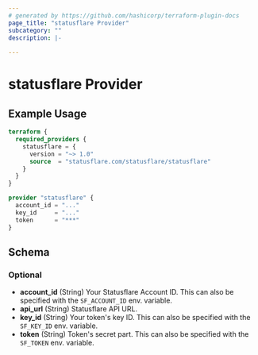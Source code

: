 ```yaml
---
# generated by https://github.com/hashicorp/terraform-plugin-docs
page_title: "statusflare Provider"
subcategory: ""
description: |-
  
---
```


# statusflare Provider



## Example Usage

```terraform
terraform {
  required_providers {
    statusflare = {
      version = "~> 1.0"
      source  = "statusflare.com/statusflare/statusflare"
    }
  }
}

provider "statusflare" {
  account_id = "..."
  key_id     = "..."
  token      = "***"
}
```

<!-- schema generated by tfplugindocs -->
## Schema

### Optional

- **account_id** (String) Your Statusflare Account ID. This can also be specified with the `SF_ACCOUNT_ID` env. variable.
- **api_url** (String) Statusflare API URL.
- **key_id** (String) Your token's key ID. This can also be specified with the `SF_KEY_ID` env. variable.
- **token** (String) Token's secret part. This can also be specified with the `SF_TOKEN` env. variable.
